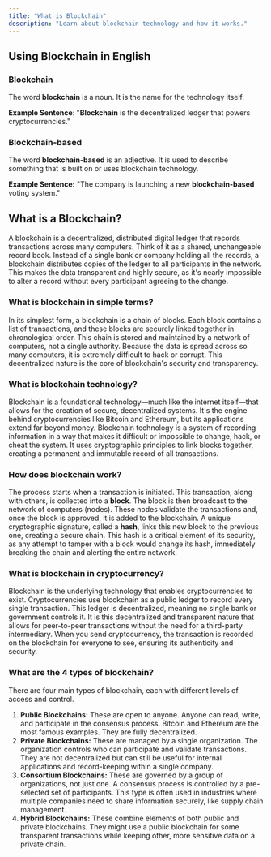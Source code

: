 ```yaml
---
title: "What is Blockchain"
description: "Learn about blockchain technology and how it works."
---
```


## Using Blockchain in English

### Blockchain

The word **blockchain** is a noun. It is the name for the technology itself.

**Example Sentence**: "**Blockchain** is the decentralized ledger that powers cryptocurrencies."

### Blockchain-based

The word **blockchain-based** is an adjective. It is used to describe something that is built on or uses blockchain technology.

**Example Sentence:** "The company is launching a new **blockchain-based** voting system."

## What is a Blockchain?

A blockchain is a decentralized, distributed digital ledger that records transactions across many computers. Think of it as a shared, unchangeable record book. Instead of a single bank or company holding all the records, a blockchain distributes copies of the ledger to all participants in the network. This makes the data transparent and highly secure, as it's nearly impossible to alter a record without every participant agreeing to the change.

### What is blockchain in simple terms?

In its simplest form, a blockchain is a chain of blocks. Each block contains a list of transactions, and these blocks are securely linked together in chronological order. This chain is stored and maintained by a network of computers, not a single authority. Because the data is spread across so many computers, it is extremely difficult to hack or corrupt. This decentralized nature is the core of blockchain's security and transparency.

### What is blockchain technology?

Blockchain is a foundational technology—much like the internet itself—that allows for the creation of secure, decentralized systems. It's the engine behind cryptocurrencies like Bitcoin and Ethereum, but its applications extend far beyond money. Blockchain technology is a system of recording information in a way that makes it difficult or impossible to change, hack, or cheat the system. It uses cryptographic principles to link blocks together, creating a permanent and immutable record of all transactions.

### How does blockchain work?

The process starts when a transaction is initiated. This transaction, along with others, is collected into a **block**. The block is then broadcast to the network of computers (nodes). These nodes validate the transactions and, once the block is approved, it is added to the blockchain. A unique cryptographic signature, called a **hash**, links this new block to the previous one, creating a secure chain. This hash is a critical element of its security, as any attempt to tamper with a block would change its hash, immediately breaking the chain and alerting the entire network.

### What is blockchain in cryptocurrency?

Blockchain is the underlying technology that enables cryptocurrencies to exist. Cryptocurrencies use blockchain as a public ledger to record every single transaction. This ledger is decentralized, meaning no single bank or government controls it. It is this decentralized and transparent nature that allows for peer-to-peer transactions without the need for a third-party intermediary. When you send cryptocurrency, the transaction is recorded on the blockchain for everyone to see, ensuring its authenticity and security.

### What are the 4 types of blockchain?

There are four main types of blockchain, each with different levels of access and control.

1.  **Public Blockchains:** These are open to anyone. Anyone can read, write, and participate in the consensus process. Bitcoin and Ethereum are the most famous examples. They are fully decentralized.
2.  **Private Blockchains:** These are managed by a single organization. The organization controls who can participate and validate transactions. They are not decentralized but can still be useful for internal applications and record-keeping within a single company.
3.  **Consortium Blockchains:** These are governed by a group of organizations, not just one. A consensus process is controlled by a pre-selected set of participants. This type is often used in industries where multiple companies need to share information securely, like supply chain management.
4.  **Hybrid Blockchains:** These combine elements of both public and private blockchains. They might use a public blockchain for some transparent transactions while keeping other, more sensitive data on a private chain.